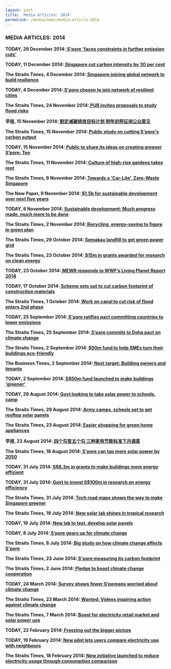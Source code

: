 ```yaml
---
layout: post
title: 'Media Articles: 2014'
permalink: /media/news/media-article-2014
---
```


### MEDIA ARTICLES: 2014

**TODAY, 29 December 2014:[<a href="https://www.todayonline.com/singapore/spore-faces-constraints-further-emission-cuts" target="_blank"> S'pore 'faces constraints in further emission cuts'</a>](https://www.todayonline.com/singapore/spore-faces-constraints-further-emission-cuts)**


**TODAY, 11 December 2014:[<a href="https://www.todayonline.com/singapore/singapore-cut-carbon-intensity-30-cent" target="_blank"> Singapore cut carbon intensity by 30 per cent</a>](https://www.todayonline.com/singapore/singapore-cut-carbon-intensity-30-cent)**


**The Straits Times, 4 December 2014:[<a href="https://www.straitstimes.com/singapore/singapore-joining-global-network-to-build-resilience" target="_blank"> Singapore joining global network to build resilience</a>](https://www.straitstimes.com/singapore/singapore-joining-global-network-to-build-resilience)**


**TODAY, 4 December 2014:[<a href="https://www.todayonline.com/singapore/spore-chosen-join-network-resilient-cities" target="_blank"> S'pore chosen to join network of resilient cities</a>](https://www.todayonline.com/singapore/spore-chosen-join-network-resilient-cities)**


**The Straits Times, 24 November 2014:[<a href="https://www.straitstimes.com/singapore/pub-invites-proposals-to-study-flood-risks" target="_blank"> PUB invites proposals to study flood risks</a>](https://www.straitstimes.com/singapore/pub-invites-proposals-to-study-flood-risks)**


**早报, 15 November 2014:[<a href="https://www.cra.gov.sg/docs/default-source/media-coverage-documents/the-number-and-fines-less-than-the-previous-round-two-casinos-fined-nearly-220-000-for-violation-of-regulations-zb.pdf" target="_blank"> 制定减碳排放目标计划 明年初将征询公众意见</a>](https://www.cra.gov.sg/docs/default-source/media-coverage-documents/the-number-and-fines-less-than-the-previous-round-two-casinos-fined-nearly-220-000-for-violation-of-regulations-zb.pdf)**


**The Straits Times, 15 November 2014:[<a href="https://www.asiaone.com/singapore/public-study-cutting-spores-carbon-output" target="_blank"> Public study on cutting S'pore's carbon output</a>](https://www.asiaone.com/singapore/public-study-cutting-spores-carbon-output)**


**TODAY, 15 November 2014:[<a href="https://www.todayonline.com/singapore/public-share-its-ideas-creating-greener-spore-teo?singlepage=true" target="_blank"> Public to share its ideas on creating greener S’pore: Teo</a>](https://www.todayonline.com/singapore/public-share-its-ideas-creating-greener-spore-teo?singlepage=true)**


**The Straits Times, 11 November 2014:[<a href="https://www.asiaone.com/singapore/culture-high-rise-gardens-takes-root" target="_blank"> Culture of high-rise gardens takes root</a>](https://www.asiaone.com/singapore/culture-high-rise-gardens-takes-root)**


**The Straits Times, 9 November 2014:[<a href="https://www.asiaone.com/singapore/towards-car-lite-zero-waste-singapore" target="_blank"> Towards a 'Car-Lite', Zero-Waste Singapore</a>](https://www.asiaone.com/singapore/towards-car-lite-zero-waste-singapore)**


**The New Paper, 9 November 2014:[<a href="https://www.asiaone.com/singapore/spore-commit-15b-make-country-more-clean-green-pm-lee" target="_blank"> $1.5b for sustainable development over next five years</a>](https://www.asiaone.com/singapore/spore-commit-15b-make-country-more-clean-green-pm-lee)**


**TODAY, 8 November 2014:[<a href="https://www.todayonline.com/singapore/sustainable-development-much-progress-made-much-more-be-done?singlepage=true" target="_blank"> Sustainable development: Much progress made, much more to be done</a>](https://www.todayonline.com/singapore/sustainable-development-much-progress-made-much-more-be-done?singlepage=true)**


**The Straits Times, 2 November 2014:[<a href="https://www.asiaone.com/singapore/recycling-energy-saving-figure-green-plan" target="_blank"> Recycling, energy-saving to figure in green plan</a>](https://www.asiaone.com/singapore/recycling-energy-saving-figure-green-plan)**


**The Straits Times, 29 October 2014:[<a href="https://www.asiaone.com/singapore/semakau-landfill-get-green-power-grid" target="_blank"> Semakau landfill to get green power grid</a>](https://www.asiaone.com/singapore/semakau-landfill-get-green-power-grid)**


**The Straits Times, 23 October 2014:[<a href="https://www.asiaone.com/singapore/15m-grants-awarded-research-clean-energy" target="_blank"> $15m in grants awarded for research on clean energy</a>](https://www.asiaone.com/singapore/15m-grants-awarded-research-clean-energy)**


**TODAY, 23 October 2014:[<a href="https://www.todayonline.com/singapore/mewr-responds-wwfs-living-planet-report-2014" target="_blank"> MEWR responds to WWF’s Living Planet Report 2014</a>](https://www.todayonline.com/singapore/mewr-responds-wwfs-living-planet-report-2014)**


**TODAY, 17 October 2014:[<a href="https://www.todayonline.com/singapore/scheme-sets-out-cut-carbon-footprint-construction-materials" target="_blank"> Scheme sets out to cut carbon footprint of construction materials</a>](https://www.todayonline.com/singapore/scheme-sets-out-cut-carbon-footprint-construction-materials)**


**The Straits Times, 1 October 2014:[<a href="https://www.asiaone.com/singapore/work-canal-cut-risk-flood-enters-2nd-phase" target="_blank"> Work on canal to cut risk of flood enters 2nd phase</a>](https://www.asiaone.com/singapore/work-canal-cut-risk-flood-enters-2nd-phase)**


**TODAY, 25 September 2014:[<a href="https://www.todayonline.com/singapore/spore-ratifies-pact-committing-countries-lower-emissions?singlepage=true" target="_blank"> S'pore ratifies pact committing countries to lower emissions</a>](https://www.todayonline.com/singapore/spore-ratifies-pact-committing-countries-lower-emissions?singlepage=true)**


**The Straits Times, 25 September 2014:[<a href="https://ifonlysingaporeans.blogspot.com/2014/09/spore-commits-to-doha-pact-on-climate.html" target="_blank"> S’pore commits to Doha pact on climate change</a>](https://ifonlysingaporeans.blogspot.com/2014/09/spore-commits-to-doha-pact-on-climate.html)**


**The Straits Times, 2 September 2014:[<a href="https://ifonlysingaporeans.blogspot.com/2014/09/50m-fund-to-help-smes-turn-their.html" target="_blank"> $50m fund to help SMEs turn their buildings eco-friendly</a>](https://ifonlysingaporeans.blogspot.com/2014/09/50m-fund-to-help-smes-turn-their.html)**


**The Business Times, 2 September 2014:[<a href="https://www.businesstimes.com.sg/top-stories/next-target-building-owners-and-tenants" target="_blank"> Next target: Building owners and tenants</a>](https://www.businesstimes.com.sg/top-stories/next-target-building-owners-and-tenants)**


**TODAY, 2 September 2014:[<a href="https://www.todayonline.com/singapore/s50m-fund-launched-make-buildings-greener" target="_blank"> S$50m fund launched to make buildings 'greener'</a>](https://www.todayonline.com/singapore/s50m-fund-launched-make-buildings-greener)**


**TODAY, 29 August 2014:[<a href="https://www.todayonline.com/singapore/govt-looking-take-solar-power-schools-camps" target="_blank"> Govt looking to take solar power to schools, camp</a>](https://www.todayonline.com/singapore/govt-looking-take-solar-power-schools-camps)**


**The Straits Times, 29 August 2014:[<a href="https://www.straitstimes.com/singapore/environment/army-camps-schools-set-to-get-rooftop-solar-panels" target="_blank"> Army camps, schools set to get rooftop solar panels</a>](https://www.straitstimes.com/singapore/environment/army-camps-schools-set-to-get-rooftop-solar-panels)**


**The Straits Times, 23 August 2014:[<a href="https://www.asiaone.com/singapore/easier-shopping-green-home-appliances" target="_blank"> Easier shopping for green home appliances</a>](https://www.asiaone.com/singapore/easier-shopping-green-home-appliances)**


**早报, 23 August 2014:[<a href="http://www.hbhdjj.cn/jiadian/jiadianpinpai/2014/0823148.html" target="_blank"> 四个勾变五个勾 三种家电节能标准下月调高</a>](http://www.hbhdjj.cn/jiadian/jiadianpinpai/2014/0823148.html)**


**The Straits Times, 18 August 2014:[<a href="https://www.straitstimes.com/singapore/singapore-can-tap-more-solar-power-by-2050" target="_blank"> S'pore can tap more solar power by 2050</a>](https://www.straitstimes.com/singapore/singapore-can-tap-more-solar-power-by-2050)**


**TODAY, 31 July 2014:[<a href="https://www.todayonline.com/singapore/s83m-grants-make-buildings-more-energy-efficient" target="_blank"> S$8.3m in grants to make buildings more energy efficient</a>](https://www.todayonline.com/singapore/s83m-grants-make-buildings-more-energy-efficient)**


**TODAY, 31 July 2014:[<a href="https://www.todayonline.com/singapore/govt-invest-s100m-research-energy-efficiency" target="_blank"> Govt to invest S$100m in research on energy efficiency</a>](https://www.todayonline.com/singapore/govt-invest-s100m-research-energy-efficiency)**


**The Straits Times, 31 July 2014:[<a href="https://www.asiaone.com/singapore/tech-road-maps-show-way-make-singapore-greener" target="_blank"> Tech road maps shows the way to make Singapore greener</a>](https://www.asiaone.com/singapore/tech-road-maps-show-way-make-singapore-greener)**


**The Straits Times, 19 July 2014:[<a href="https://www.asiaone.com/singapore/new-solar-lab-shines-tropical-research" target="_blank"> New solar lab shines in tropical research</a>](https://www.asiaone.com/singapore/new-solar-lab-shines-tropical-research)**


**TODAY, 19 July 2014:[<a href="https://www.todayonline.com/singapore/new-lab-test-develop-solar-panels" target="_blank"> New lab to test, develop solar panels</a>](https://www.todayonline.com/singapore/new-lab-test-develop-solar-panels)**


**TODAY, 8 July 2014:[<a href="https://www.todayonline.com/singapore/spore-gears-climate-change?singlepage=true" target="_blank"> S’pore gears up for climate change</a>](https://www.todayonline.com/singapore/spore-gears-climate-change?singlepage=true)**


**The Straits Times, 8 July 2014:[<a href="https://www.asiaone.com/singapore/big-study-how-climate-change-affects-spore" target="_blank"> Big study on how climate change affects S'pore</a>](https://www.asiaone.com/singapore/big-study-how-climate-change-affects-spore)**


**The Straits Times, 23 June 2014:[<a href="https://www.straitstimes.com/singapore/environment/singapore-measuring-its-carbon-footprint" target="_blank"> S'pore measuring its carbon footprint</a>](https://www.straitstimes.com/singapore/environment/singapore-measuring-its-carbon-footprint)**


**The Straits Times, 2 June 2014:[<a href="https://www.asiaone.com/singapore/pledge-boost-climate-change-cooperation" target="_blank"> Pledge to boost climate change cooperation</a>](https://www.asiaone.com/singapore/pledge-boost-climate-change-cooperation)**


**TODAY, 24 March 2014:[<a href="https://www.todayonline.com/singapore/survey-shows-fewer-sporeans-worried-about-climate-change" target="_blank"> Survey shows fewer S’poreans worried about climate change</a>](https://www.todayonline.com/singapore/survey-shows-fewer-sporeans-worried-about-climate-change)**


**The Straits Times, 23 March 2014:[<a href="https://www.straitstimes.com/singapore/wanted-videos-inspiring-action-against-climate-change" target="_blank"> Wanted: Videos inspiring action against climate change</a>](https://www.straitstimes.com/singapore/wanted-videos-inspiring-action-against-climate-change)**


**The Straits Times, 7 March 2014:[<a href="https://www.asiaone.com/singapore/boost-electricity-retail-market-and-solar-power-use" target="_blank"> Boost for electricity retail market and solar power use</a>](https://www.asiaone.com/singapore/boost-electricity-retail-market-and-solar-power-use)**


**TODAY, 22 February 2014:[<a href="https://www.nytimes.com/2014/02/11/science/freezing-out-the-bigger-picture.html" target="_blank"> Freezing out the bigger picture</a>](https://www.nytimes.com/2014/02/11/science/freezing-out-the-bigger-picture.html)**


**TODAY, 19 February 2014:[<a href="https://www.todayonline.com/singapore/new-pilot-lets-users-compare-electricity-use-neighbours" target="_blank"> New pilot lets users compare electricity use with neighbours</a>](https://www.todayonline.com/singapore/new-pilot-lets-users-compare-electricity-use-neighbours)**


**The Straits Times, 18 February 2014:[<a href="https://www.straitstimes.com/singapore/new-initiative-launched-to-reduce-electricity-usage-through-consumption-comparison" target="_blank"> New initiative launched to reduce electricity usage through consumption comparison</a>](https://www.straitstimes.com/singapore/new-initiative-launched-to-reduce-electricity-usage-through-consumption-comparison)**







